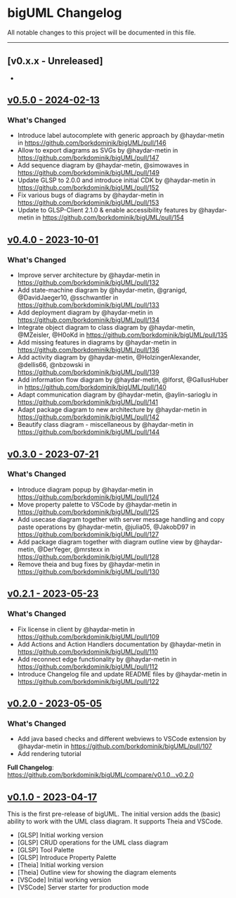 # bigUML Changelog

All notable changes to this project will be documented in this file.

---

## [v0.x.x - Unreleased]

-

## [v0.5.0 - 2024-02-13](https://github.com/borkdominik/bigUML/releases/tag/v0.5.0)

### What's Changed

- Introduce label autocomplete with generic approach by @haydar-metin in https://github.com/borkdominik/bigUML/pull/146
- Allow to export diagrams as SVGs by @haydar-metin in https://github.com/borkdominik/bigUML/pull/147
- Add sequence diagram by @haydar-metin, @simowaves in https://github.com/borkdominik/bigUML/pull/149
- Update GLSP to 2.0.0 and introduce initial CDK by @haydar-metin in https://github.com/borkdominik/bigUML/pull/152
- Fix various bugs of diagrams by @haydar-metin in https://github.com/borkdominik/bigUML/pull/153
- Update to GLSP-Client 2.1.0 & enable accessibility features by @haydar-metin in https://github.com/borkdominik/bigUML/pull/154

## [v0.4.0 - 2023-10-01](https://github.com/borkdominik/bigUML/releases/tag/v0.4.0)

### What's Changed

- Improve server architecture by @haydar-metin in https://github.com/borkdominik/bigUML/pull/132
- Add state-machine diagram by @haydar-metin, @granigd, @DavidJaeger10, @sschwantler in https://github.com/borkdominik/bigUML/pull/133
- Add deployment diagram by @haydar-metin in https://github.com/borkdominik/bigUML/pull/134
- Integrate object diagram to class diagram by @haydar-metin, @MZeisler, @H0oKd in https://github.com/borkdominik/bigUML/pull/135
- Add missing features in diagrams by @haydar-metin in https://github.com/borkdominik/bigUML/pull/136
- Add activity diagram by @haydar-metin, @HolzingerAlexander, @dellis66, @nbzowski in https://github.com/borkdominik/bigUML/pull/139
- Add information flow diagram by @haydar-metin, @lforst, @GallusHuber in https://github.com/borkdominik/bigUML/pull/140
- Adapt communication diagram by @haydar-metin, @aylin-sarioglu in https://github.com/borkdominik/bigUML/pull/141
- Adapt package diagram to new architecture by @haydar-metin in https://github.com/borkdominik/bigUML/pull/142
- Beautify class diagram - miscellaneous by @haydar-metin in https://github.com/borkdominik/bigUML/pull/144

## [v0.3.0 - 2023-07-21](https://github.com/borkdominik/bigUML/releases/tag/v0.3.0)

### What's Changed

- Introduce diagram popup by @haydar-metin in https://github.com/borkdominik/bigUML/pull/124
- Move property palette to VSCode by @haydar-metin in https://github.com/borkdominik/bigUML/pull/125
- Add usecase diagram together with server message handling and copy paste operations by @haydar-metin, @julia05, @JakobD97 in https://github.com/borkdominik/bigUML/pull/127
- Add package diagram together with diagram outline view by @haydar-metin, @DerYeger, @mrstexx in https://github.com/borkdominik/bigUML/pull/128
- Remove theia and bug fixes by @haydar-metin in https://github.com/borkdominik/bigUML/pull/130

## [v0.2.1 - 2023-05-23](https://github.com/borkdominik/bigUML/releases/tag/v0.2.1)

### What's Changed

- Fix license in client by @haydar-metin in https://github.com/borkdominik/bigUML/pull/109
- Add Actions and Action Handlers documentation by @haydar-metin in https://github.com/borkdominik/bigUML/pull/110
- Add reconnect edge functionality by @haydar-metin in https://github.com/borkdominik/bigUML/pull/112
- Introduce Changelog file and update README files by @haydar-metin in https://github.com/borkdominik/bigUML/pull/122

## [v0.2.0 - 2023-05-05](https://github.com/borkdominik/bigUML/releases/tag/v0.1.0)

### What's Changed

- Add java based checks and different webviews to VSCode extension by @haydar-metin in <https://github.com/borkdominik/bigUML/pull/107>
- Add rendering tutorial

**Full Changelog**: https://github.com/borkdominik/bigUML/compare/v0.1.0...v0.2.0

## [v0.1.0 - 2023-04-17](https://github.com/borkdominik/bigUML/releases/tag/v0.1.0)

This is the first pre-release of bigUML. The initial version adds the (basic) ability to work with the UML class diagram. It supports Theia and VSCode.

- [GLSP] Initial working version
- [GLSP] CRUD operations for the UML class diagram
- [GLSP] Tool Palette
- [GLSP] Introduce Property Palette
- [Theia] Initial working version
- [Theia] Outline view for showing the diagram elements
- [VSCode] Initial working version
- [VSCode] Server starter for production mode
